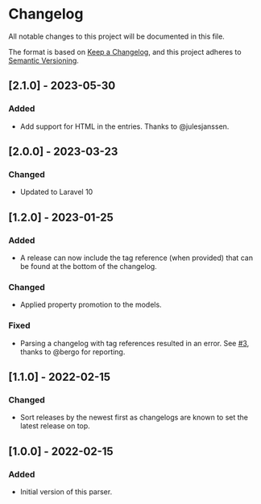 # Changelog
All notable changes to this project will be documented in this file.

The format is based on [Keep a Changelog](https://keepachangelog.com/en/1.0.0/), and this project adheres to 
[Semantic Versioning](https://semver.org/spec/v2.0.0.html).

## [2.1.0] - 2023-05-30

### Added

- Add support for HTML in the entries. Thanks to @julesjanssen.

## [2.0.0] - 2023-03-23

### Changed

- Updated to Laravel 10

## [1.2.0] - 2023-01-25

### Added

- A release can now include the tag reference (when provided) that can be found at the bottom of the changelog.

### Changed

- Applied property promotion to the models.

### Fixed

- Parsing a changelog with tag references resulted in an error. See [#3](https://github.com/vdhicts/keepachangelog-parser/issues/3), thanks to @bergo for reporting.

## [1.1.0] - 2022-02-15

### Changed

- Sort releases by the newest first as changelogs are known to set the latest release on top.

## [1.0.0] - 2022-02-15

### Added

- Initial version of this parser.
